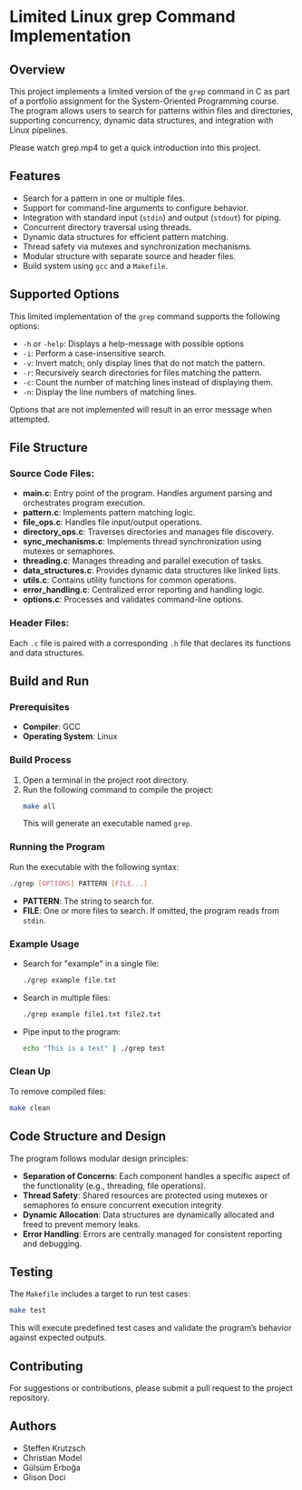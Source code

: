 # Limited Linux grep Command Implementation

## Overview
This project implements a limited version of the `grep` command in C as part of a portfolio assignment for the System-Oriented Programming course. The program allows users to search for patterns within files and directories, supporting concurrency, dynamic data structures, and integration with Linux pipelines.

Please watch grep.mp4 to get a quick introduction into this project.

## Features
- Search for a pattern in one or multiple files.
- Support for command-line arguments to configure behavior.
- Integration with standard input (`stdin`) and output (`stdout`) for piping.
- Concurrent directory traversal using threads.
- Dynamic data structures for efficient pattern matching.
- Thread safety via mutexes and synchronization mechanisms.
- Modular structure with separate source and header files.
- Build system using `gcc` and a `Makefile`.

## Supported Options
This limited implementation of the `grep` command supports the following options:
- `-h` or `-help`: Displays a help-message with possible options 
- `-i`: Perform a case-insensitive search.
- `-v`: Invert match; only display lines that do not match the pattern.
- `-r`: Recursively search directories for files matching the pattern.
- `-c`: Count the number of matching lines instead of displaying them.
- `-n`: Display the line numbers of matching lines.

Options that are not implemented will result in an error message when attempted.

## File Structure
### Source Code Files:
- **main.c**: Entry point of the program. Handles argument parsing and orchestrates program execution.
- **pattern.c**: Implements pattern matching logic.
- **file_ops.c**: Handles file input/output operations.
- **directory_ops.c**: Traverses directories and manages file discovery.
- **sync_mechanisms.c**: Implements thread synchronization using mutexes or semaphores.
- **threading.c**: Manages threading and parallel execution of tasks.
- **data_structures.c**: Provides dynamic data structures like linked lists.
- **utils.c**: Contains utility functions for common operations.
- **error_handling.c**: Centralized error reporting and handling logic.
- **options.c**: Processes and validates command-line options.

### Header Files:
Each `.c` file is paired with a corresponding `.h` file that declares its functions and data structures.

## Build and Run
### Prerequisites
- **Compiler**: GCC
- **Operating System**: Linux

### Build Process
1. Open a terminal in the project root directory.
2. Run the following command to compile the project:
   ```bash
   make all
   ```
   This will generate an executable named `grep`.

### Running the Program
Run the executable with the following syntax:
```bash
./grep [OPTIONS] PATTERN [FILE...]
```
- **PATTERN**: The string to search for.
- **FILE**: One or more files to search. If omitted, the program reads from `stdin`.

### Example Usage
- Search for "example" in a single file:
  ```bash
  ./grep example file.txt
  ```
- Search in multiple files:
  ```bash
  ./grep example file1.txt file2.txt
  ```
- Pipe input to the program:
  ```bash
  echo "This is a test" | ./grep test
  ```

### Clean Up
To remove compiled files:
```bash
make clean
```

## Code Structure and Design
The program follows modular design principles:
- **Separation of Concerns**: Each component handles a specific aspect of the functionality (e.g., threading, file operations).
- **Thread Safety**: Shared resources are protected using mutexes or semaphores to ensure concurrent execution integrity.
- **Dynamic Allocation**: Data structures are dynamically allocated and freed to prevent memory leaks.
- **Error Handling**: Errors are centrally managed for consistent reporting and debugging.

## Testing
The `Makefile` includes a target to run test cases:
```bash
make test
```
This will execute predefined test cases and validate the program’s behavior against expected outputs.

## Contributing
For suggestions or contributions, please submit a pull request to the project repository.

## Authors
- Steffen Krutzsch
- Christian Model
- Gülsüm Erboğa
- Glison Doci


